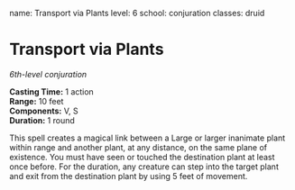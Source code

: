 name: Transport via Plants
level: 6
school: conjuration
classes: druid

# Transport via Plants 
_6th-level conjuration_ 

**Casting Time:** 1 action    
**Range:** 10 feet    
**Components:** V, S    
**Duration:** 1 round 

This spell creates a magical link between a Large or larger inanimate plant within range and another plant, at any distance, on the same plane of existence. You must have seen or touched the destination plant at least once before. For the duration, any creature can step into the target plant and exit from the destination plant by using 5 feet of movement. 